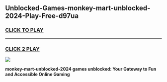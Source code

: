 
## Unblocked-Games-monkey-mart-unblocked-2024-Play-Free-d97ua
<h3>
<a href="https://premium76.site?title=monkey-mart-unblocked-2024&ref=19M">CLICK TO PLAY</a></h3>
<hr>

<h3>
<a href="https://premium76.site?title=monkey-mart-unblocked-2024&ref=19M">CLICK 2 PLAY</a>
  
</h3>

<a href="https://premium76.site?title=monkey-mart-unblocked-2024&ref=19M"><img src="https://clearcache.store/games.png"></a>


**monkey-mart-unblocked-2024 games unblocked: Your Gateway to Fun and Accessible Online Gaming**

